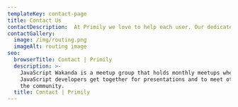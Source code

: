 ```yaml
---
templateKey: contact-page
title: Contact Us
contactDescription:  At Primily we love to help each user. Our dedicated customer service is located at Silicon Valley in California, U.S.A.          standard dummy text ever since the 1500s, when an unknown printer took a galley of type and scrambled it to make a type specimen book.    It has survived not only five centuries, but also the leap into electronic typesetting, remaining essentially unchanged. It was           popularised in the 1960s with the release of Letraset sheets containing Lorem Ipsum passages, and more recently with desktop publishing   software like Aldus PageMaker including versions of Lorem Ipsum.
contactGallery:
  image: /img/routing.png
  imageAlt: routing image
seo:
  browserTitle: Contact | Primily
  description: >-
    JavaScript Wakanda is a meetup group that holds monthly meetups where
    JavaScript developers get together for presentations and to meet others in
    the community.
  title: Contact | Primily
---
```

